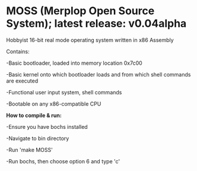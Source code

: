 # MOSS (Merplop Open Source System); latest release: v0.04alpha
Hobbyist 16-bit real mode operating system written in x86 Assembly

Contains:

-Basic bootloader, loaded into memory location 0x7c00

-Basic kernel onto which bootloader loads and from which shell commands are executed

-Functional user input system, shell commands

-Bootable on any x86-compatible CPU

**How to compile & run:**

-Ensure you have bochs installed

-Navigate to bin directory

-Run 'make MOSS'

-Run bochs, then choose option 6 and type 'c'
